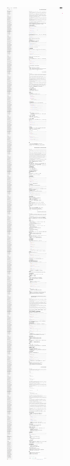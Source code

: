![Alt text](images/java%E7%BB%A7%E6%89%BF%E4%B8%AD%E4%BF%AE%E9%A5%B0%E7%AC%A6%E7%9A%84%E9%97%AE%E9%A2%98%E9%87%8C%E5%BC%8F%E5%8E%9F%E5%88%99%E4%B8%8E%E9%80%86%E5%8F%98%E5%8D%8F%E5%8F%98/java%E7%BB%A7%E6%89%BF%E4%B8%AD%E4%BF%AE%E9%A5%B0%E7%AC%A6%E7%9A%84%E9%97%AE%E9%A2%98%E9%87%8C%E5%BC%8F%E5%8E%9F%E5%88%99%E4%B8%8E%E9%80%86%E5%8F%98%E5%8D%8F%E5%8F%98.png)